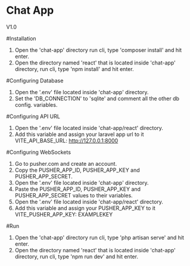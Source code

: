 # Chat App
V1.0

#Installation
1. Open the 'chat-app' directory run cli, type 'composer install' and hit enter.
2. Open the directory named 'react' that is located inside 'chat-app' directory, run cli, type 'npm install' and hit enter.

#Configuring Database
1. Open the '.env' file located inside 'chat-app' directory.
2. Set the 'DB_CONNECTION' to 'sqlite' and comment all the other db config. variables.

#Configuring API URL
1. Open the '.env' file located inside 'chat-app/react' directory.
2. Add this variable and assign your laravel app url to it VITE_API_BASE_URL: http://127.0.0.1:8000

#Configuring WebSockets
1. Go to pusher.com and create an account.
2. Copy the PUSHER_APP_ID, PUSHER_APP_KEY and PUSHER_APP_SECRET.
3. Open the '.env' file located inside 'chat-app' directory.
4. Paste the PUSHER_APP_ID, PUSHER_APP_KEY and PUSHER_APP_SECRET values to their variables.
5. Open the '.env' file located inside 'chat-app/react' directory.
6. Add this variable and assign your PUSHER_APP_KEY to it VITE_PUSHER_APP_KEY: EXAMPLEKEY

#Run
1. Open the 'chat-app' directory run cli, type 'php artisan serve' and hit enter.
2. Open the directory named 'react' that is located inside 'chat-app' directory, run cli, type 'npm run dev' and hit enter.
